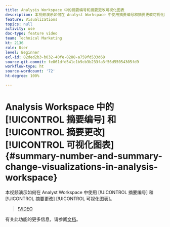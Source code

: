 ```yaml
---
title: Analysis Workspace 中的摘要编号和摘要更改可视化图表
description: 本视频演示如何在 Analyst Workspace 中使用摘要编号和摘要更改可视化图表。
feature: Visualizations
topics: null
activity: use
doc-type: feature video
team: Technical Marketing
kt: 2136
role: User
level: Beginner
exl-id: 82ded2b3-b032-40fe-8288-a759fd533d68
source-git-commit: fe861dfd541c1b9cb3b233fa3f56d55054305fd9
workflow-type: ht
source-wordcount: '72'
ht-degree: 100%

---
```


# Analysis Workspace 中的 [!UICONTROL 摘要编号] 和 [!UICONTROL 摘要更改] [!UICONTROL 可视化图表] {#summary-number-and-summary-change-visualizations-in-analysis-workspace}

本视频演示如何在 Analyst Workspace 中使用 [!UICONTROL 摘要编号] 和 [!UICONTROL 摘要更改] [!UICONTROL 可视化图表]。

>[!VIDEO](https://video.tv.adobe.com/v/23992/?quality=12)

有关此功能的更多信息，请参阅[文档](https://experienceleague.adobe.com/docs/analytics/analyze/analysis-workspace/visualizations/summary-number-change.html?lang=zh-Hans)。
